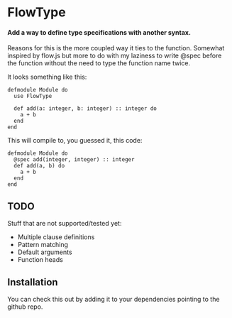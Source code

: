 # FlowType

#### Add a way to define type specifications with another syntax.

Reasons for this is the more coupled way it ties to the function.
Somewhat inspired by flow.js but more to do with my laziness to
write @spec before the function without the need to type the function
name twice.

It looks something like this:

```
defmodule Module do
  use FlowType

  def add(a: integer, b: integer) :: integer do
    a + b
  end
end
```

This will compile to, you guessed it, this code:

```
defmodule Module do
  @spec add(integer, integer) :: integer
  def add(a, b) do
    a + b
  end
end
```

## TODO

Stuff that are not supported/tested yet:
  - Multiple clause definitions
  - Pattern matching
  - Default arguments
  - Function heads


## Installation

You can check this out by adding it to your dependencies pointing to
the github repo.
